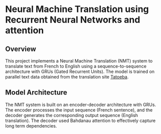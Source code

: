 # Neural Machine Translation using Recurrent Neural Networks and attention

## Overview

This project implements a Neural Machine Translation (NMT) system to translate text from French to English using a sequence-to-sequence architecture with GRUs (Gated Recurrent Units). The model is trained on parallel text data obtained from the translation site [Tatoeba](https://tatoeba.org/).

## Model Architecture

The NMT system is built on an encoder-decoder architecture with GRUs. The encoder processes the input sequence (French sentence), and the decoder generates the corresponding output sequence (English translation). The decoder used Bahdanau attention to effectively capture long term dependencies.

